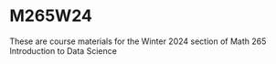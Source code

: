 # M265W24
These are course materials for the Winter 2024 section of Math 265 Introduction to Data Science  

